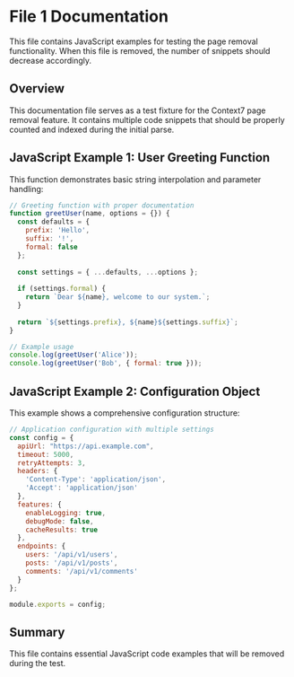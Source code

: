 # File 1 Documentation

This file contains JavaScript examples for testing the page removal functionality. When this file is removed, the number of snippets should decrease accordingly.

## Overview

This documentation file serves as a test fixture for the Context7 page removal feature. It contains multiple code snippets that should be properly counted and indexed during the initial parse.

## JavaScript Example 1: User Greeting Function

This function demonstrates basic string interpolation and parameter handling:

```javascript
// Greeting function with proper documentation
function greetUser(name, options = {}) {
  const defaults = {
    prefix: 'Hello',
    suffix: '!',
    formal: false
  };
  
  const settings = { ...defaults, ...options };
  
  if (settings.formal) {
    return `Dear ${name}, welcome to our system.`;
  }
  
  return `${settings.prefix}, ${name}${settings.suffix}`;
}

// Example usage
console.log(greetUser('Alice'));
console.log(greetUser('Bob', { formal: true }));
```

## JavaScript Example 2: Configuration Object

This example shows a comprehensive configuration structure:

```javascript
// Application configuration with multiple settings
const config = {
  apiUrl: "https://api.example.com",
  timeout: 5000,
  retryAttempts: 3,
  headers: {
    'Content-Type': 'application/json',
    'Accept': 'application/json'
  },
  features: {
    enableLogging: true,
    debugMode: false,
    cacheResults: true
  },
  endpoints: {
    users: '/api/v1/users',
    posts: '/api/v1/posts',
    comments: '/api/v1/comments'
  }
};

module.exports = config;
```

## Summary

This file contains essential JavaScript code examples that will be removed during the test.
